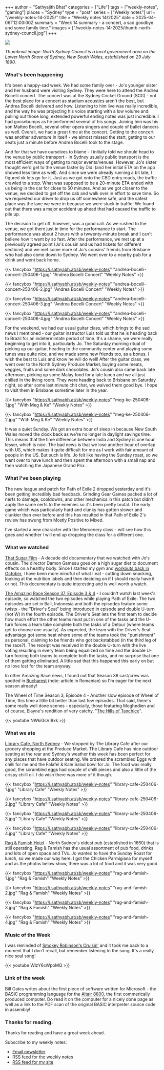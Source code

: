 +++
author = "Sathyajith Bhat"
categories = ["Life"]
tags = ["weekly-notes", "gaming"]
places = "Sydney"
type = "post"
series = ["Weekly notes"]
url = "/weekly-notes-14-2025/"
title = "Weekly notes 14/2025"
date = 2025-04-06T12:00:00Z
summary = "Week 14 summary - a concert, a sad goodbye and some family time."
images = ["/weekly-notes-14-2025/thumb-north-sydney-council.jpg"]
+++

![](thumb-north-sydney-council.jpg)

_Thumbnail image: North Sydney Council is a local government area on the Lower North Shore of Sydney, New South Wales, established on 29 July 1890._

### What's been happening

It's been a happy-sad week. We had some family over - Jo's younger sister and her husband were visiting Sydney. They were here to attend the Andrea Bocelli concert. The concert was at the Sydney Cricket Ground (SCG) - not the best place for a concert as stadium acoustics aren't the best, but Andrea Bocelli delivered and how. Listening to him live was really incredible, and the way he was projecting his voice starting with a low volume and pulling out those long, extended powerful ending notes was just incredible. I had goosebumps as he performed several of his songs. Joining him was his son Matteo Bocelli, several other opera singers and couple of ballet dancers as well. Overall, we had a great time at the concert. Getting to the concert was another adventure in itself - we almost missed the start, getting to our seats just a minute before Andrea Bocelli took to the stage.

And for that we have ourselves to blame - I initially told we should head to the venue by public transport - in Sydney usually public transport is the most efficient ways of getting to major events/venues. However, Jo's sister thought we'd get to the venue faster by Didi (and her initial ETA on the app showed less time as well). And since we were already running a bit late, I figured ok lets go for it. Just as we got onto the CBD entry roads, the traffic crawled to a stop. What was supposed to be a 20-minute ETA ended with us being in the car for close to 50 minutes. And as we got closer to the venue, we decided to get off the cab and walk over in effort to save time. So we requested our driver to drop us off somewhere safe, and the safest place was the lane we were in because we were stuck in traffic! We found out that there was a major accident up ahead that had caused the traffic to pile up.

The decision to get off, however, was a good call. As we rushed to the venue, we got there just in time for the performance to start. The performance was about 2 hours with a twwenty-minute break and I can't believe how it went by so fast. After the performance, we met up at a previously agreed point (Jo's cousin and us had tickets for different sections) and we met some more of Jo's cousins' friends from Brisbane who had also come down to Sydney. We went over to a nearby pub for a drink and went back home.

  {{< fancybox "https://i.sathyabh.at/sb/weekly-notes" "andrea-bocelli-concert-250406-1.jpg" "Andrea Bocelli Concert" "Weekly Notes" >}}

  {{< fancybox "https://i.sathyabh.at/sb/weekly-notes" "andrea-bocelli-concert-250406-2.jpg" "Andrea Bocelli Concert" "Weekly Notes" >}}

  {{< fancybox "https://i.sathyabh.at/sb/weekly-notes" "andrea-bocelli-concert-250406-3.jpg" "Andrea Bocelli Concert" "Weekly Notes" >}}

  {{< fancybox "https://i.sathyabh.at/sb/weekly-notes" "andrea-bocelli-concert-250406-4.jpg" "Andrea Bocelli Concert" "Weekly Notes" >}}


For the weekend, we had our usual guitar class, which brings to the sad news I mentioned - our guitar instructor Luis told us that he is heading back to Brazil for an indetermintate period of time. It's a shame, we were really beginning to get into it, particularly Jo. The Saturday morning ritual of picking up our guitar, heading to the community center and playing some tunes was quite nice, and we made some new friends too, as a bonus. I wish the best to Luis and know he will do well! After the guitar class, we went over to the North Sydney Produce Market, buying some meats, veggies, fruits and some dark chocolates. Jo's cousin also came back late afternoon, picking up some Malay food for a late lunch and we all just chilled in the living room. They were heading back to Brisbane on Saturday night, so after some last minute chit chat, we waived them good bye. I hope to visit them in Brisbane sometime later in the year.

  {{< fancybox "https://i.sathyabh.at/sb/weekly-notes" "meg-ke-250406-1.jpg" "With Meg & Ke" "Weekly Notes" >}}

  {{< fancybox "https://i.sathyabh.at/sb/weekly-notes" "meg-ke-250406-2.jpg" "With Meg & Ke" "Weekly Notes" >}}

It was a quiet Sunday. We got an extra hour of sleep in because New South Wales moved the clock back as we're no longer in daylight savings time. This means that the time difference between India and Sydney is one hour lesser, which is nice. The bad news is that we lose another hour of overlap with US, which makes it quite difficult for me as I work with fair amount of people in the US. But such is life. Jo felt like having the Sunday roast, so we went over to have lunch and then spent the afternoon with a small nap and then watching the Japanese Grand Prix.

### What I've been playing

The new league and patch for Path of Exile 2 dropped yesterday and it's been getting incredibly bad feedback. Grinding Gear Games packed a lot of nerfs to damage, cooldowns, and other mechanics in this patch but didn't apply the same nerfs to the enemies so it's been pretty brutal. The early game which was particularly hard and clunky has gotten slower and clunkier than ever before and this has resulted in that Path of Exile 2's review has swung from Mostly Positive to Mixed. 

I've started a new character with the Mercenery class - will see how this goes and whether I will end up dropping the class for a different one.

### What we watched

[That Sugar Film](https://www.imdb.com/title/tt3892434/) - A decade old documentary that we watched with Jo's cousin. The director Damon Gameau goes on a high sugar diet to document effects on a healthy body. Since I started my gym and [workouts back in October](/weekly-notes-43-2024/), I have been more mindful of what I eat - cutting down snacking, looking at the nutrition labels and then deciding on if I should really have it or not. This documentary is quite interesting and is well worth a watch.

[The Amazing Race Season 37, Episode 3 & 4](https://trakt.tv/shows/the-amazing-race-2001/seasons/37) - I couldn't watch last week's episode, so watched the two episodes while playing Path of Exile. The two episodes are set in Bali, Indonesia and both the episodes feature some twists - the "Driver's Seat" being introduced in episode and double U-turn (not W) in the fourth episode. The Driver's Seat lets the first team to decide how much effort the other teams must put in one of the tasks and the U-turn forces a team take complete both the tasks of a Detour (where teams get to choose one usually). As expected, the team with the Driver's Seat advantage got some heat where some of the teams took the "punishment" as personal, claiming to be friends who got backstabbed (in the third leg of the race?). The receipt was received in the double U-turn with the live voting resulting in every team being equalized on time and the double U-turn forcing both teams to complete both the tasks, and no surprise that one of them getting eliminated. A little sad that this happened this early on but no love lost for the team anyway.

In other Amazing Race news, I found out that Season 38 cast/crew was spotted in [Bucharest](https://medianetwork.ro/emisiunea-fenomen-the-amazing-race-cucereste-bucurestiul/) (note: article in Romanian) so I'm eager for the next season already!

The Wheel of Time Season 3, Episode 4 - Another slow episode of Wheel of Time, this time a little bit better than last few episodes. That said, there's some really well done scenes - especially, those featuring Moghedien and of course, Elayne's rendition of very catchy, "[The Hills of Tanchico](https://www.youtube.com/watch?v=NWkiGcVl8xk)".

  {{< youtube NWkiGcVl8xk >}}

### What we ate

[Library Cafe, North Sydney](https://maps.app.goo.gl/mGZhtsFogH9prjFD8) - We stopped by The Library Cafe after our grocery shopping at the Produce Market. The Library Cafe has nice outdoor seating at the rear and Sydney's weather this week has been perfect for any places that have outdoor seating. We ordered the scrambled Eggs with chilli for me and the Falafel & Kale Salad bowl for Jo. The food was really good, the scrambled eggs had couple of chilli pieces and also a little of the crispy chilli oil. I do wish there was more of it though. 

  {{< fancybox "https://i.sathyabh.at/sb/weekly-notes" "library-cafe-250406-1.jpg" "Library Cafe" "Weekly Notes" >}}

  {{< fancybox "https://i.sathyabh.at/sb/weekly-notes" "library-cafe-250406-2.jpg" "Library Cafe" "Weekly Notes" >}}

  {{< fancybox "https://i.sathyabh.at/sb/weekly-notes" "library-cafe-250406-3.jpg" "Library Cafe" "Weekly Notes" >}}

  {{< fancybox "https://i.sathyabh.at/sb/weekly-notes" "library-cafe-250406-4.jpg" "Library Cafe" "Weekly Notes" >}}

[Rag & Famish Hotel](https://maps.app.goo.gl/UWFYcNAeJ1yyWSaE9) - North Sydney's oldest pub (established in 1860) that is still operating, Rag & Famish has the usual assortment of pub food, drinks and lots of open space and TVs. Jo wanted to have the Sunday Roast for lunch, so we made our way here. I got the Chicken Parmigiana for myself and as the photos below show, there was a lot of food and it was very good. 

  {{< fancybox "https://i.sathyabh.at/sb/weekly-notes" "rag-and-famish-1.jpg" "Rag & Famish" "Weekly Notes" >}}

  {{< fancybox "https://i.sathyabh.at/sb/weekly-notes" "rag-and-famish-2.jpg" "Rag & Famish" "Weekly Notes" >}}

  {{< fancybox "https://i.sathyabh.at/sb/weekly-notes" "rag-and-famish-3.jpg" "Rag & Famish" "Weekly Notes" >}}

  {{< fancybox "https://i.sathyabh.at/sb/weekly-notes" "rag-and-famish-4.jpg" "Rag & Famish" "Weekly Notes" >}}

### Music of the Week

I was reminded of [Smokey Robinson's Cruisin'](https://www.youtube.com/watch?v=WlzY6cWpoMQ) and it took me back to a moment that I don't recall, but remember listening to the song. It's a really nice soul song!

{{< youtube WlzY6cWpoMQ >}}

### Link of the week

Bill Gates writes about the first piece of software written for Microsoft - the BASIC programming language for the [Altair 8800](https://en.wikipedia.org/wiki/Altair_8800), the first commerically produced computer. Do read it on the computer for a nicely done page as well as a link to the PDF scan of the original BASIC interpreter source code in assembly!

### Thanks for reading.

Thanks for reading and have a great week ahead.

Subscribe to my weekly notes:

- [Email newsletter](https://sathyabhat.substack.com/)
- [RSS feed for the weekly notes](https://sathyabh.at/series/weekly-notes/index.xml)
- [RSS feed for my site](https://sathyabh.at/index.xml)
